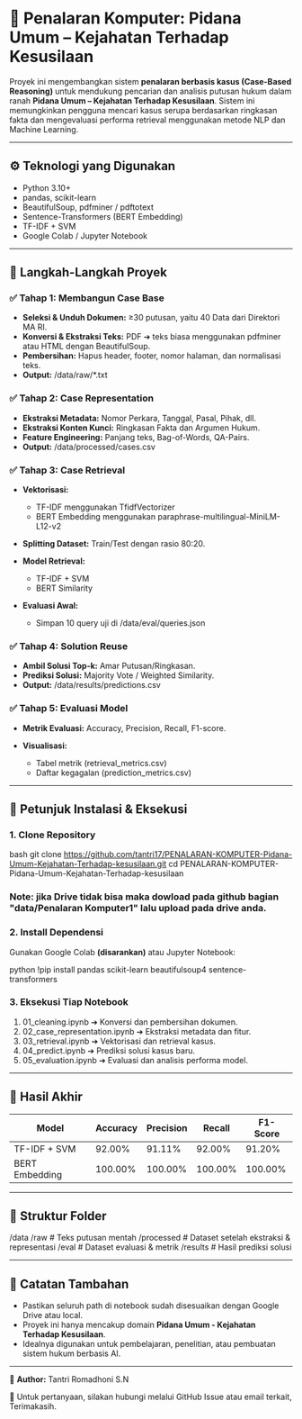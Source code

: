 # 🧠 Penalaran Komputer: Pidana Umum – Kejahatan Terhadap Kesusilaan

Proyek ini mengembangkan sistem **penalaran berbasis kasus (Case-Based Reasoning)** untuk mendukung pencarian dan analisis putusan hukum dalam ranah **Pidana Umum – Kejahatan Terhadap Kesusilaan**. Sistem ini memungkinkan pengguna mencari kasus serupa berdasarkan ringkasan fakta dan mengevaluasi performa retrieval menggunakan metode NLP dan Machine Learning.

---

## ⚙️ Teknologi yang Digunakan

* Python 3.10+
* pandas, scikit-learn
* BeautifulSoup, pdfminer / pdftotext
* Sentence-Transformers (BERT Embedding)
* TF-IDF + SVM
* Google Colab / Jupyter Notebook

---

## 📅 Langkah-Langkah Proyek

### ✅ Tahap 1: Membangun Case Base

* **Seleksi & Unduh Dokumen:** ≥30 putusan, yaitu 40 Data dari Direktori MA RI.
* **Konversi & Ekstraksi Teks:** PDF ➔ teks biasa menggunakan pdfminer atau HTML dengan BeautifulSoup.
* **Pembersihan:** Hapus header, footer, nomor halaman, dan normalisasi teks.
* **Output:** /data/raw/*.txt

### ✅ Tahap 2: Case Representation

* **Ekstraksi Metadata:** Nomor Perkara, Tanggal, Pasal, Pihak, dll.
* **Ekstraksi Konten Kunci:** Ringkasan Fakta dan Argumen Hukum.
* **Feature Engineering:** Panjang teks, Bag-of-Words, QA-Pairs.
* **Output:** /data/processed/cases.csv

### ✅ Tahap 3: Case Retrieval

* **Vektorisasi:**

  * TF-IDF menggunakan TfidfVectorizer
  * BERT Embedding menggunakan paraphrase-multilingual-MiniLM-L12-v2
* **Splitting Dataset:** Train/Test dengan rasio 80:20.
* **Model Retrieval:**

  * TF-IDF + SVM
  * BERT Similarity
* **Evaluasi Awal:**

  * Simpan 10 query uji di /data/eval/queries.json

### ✅ Tahap 4: Solution Reuse

* **Ambil Solusi Top-k:** Amar Putusan/Ringkasan.
* **Prediksi Solusi:** Majority Vote / Weighted Similarity.
* **Output:** /data/results/predictions.csv

### ✅ Tahap 5: Evaluasi Model

* **Metrik Evaluasi:** Accuracy, Precision, Recall, F1-score.
* **Visualisasi:**

  * Tabel metrik (retrieval_metrics.csv)
  * Daftar kegagalan (prediction_metrics.csv)

---

## 🚀 Petunjuk Instalasi & Eksekusi

### 1. Clone Repository

bash
git clone https://github.com/tantri17/PENALARAN-KOMPUTER-Pidana-Umum-Kejahatan-Terhadap-kesusilaan.git
cd PENALARAN-KOMPUTER-Pidana-Umum-Kejahatan-Terhadap-kesusilaan
### Note: jika Drive tidak bisa maka dowload pada github bagian "data/Penalaran Komputer1" lalu upload pada drive anda. 


### 2. Install Dependensi

Gunakan Google Colab **(disarankan)** atau Jupyter Notebook:

python
!pip install pandas scikit-learn beautifulsoup4 sentence-transformers


### 3. Eksekusi Tiap Notebook

1. 01_cleaning.ipynb ➔ Konversi dan pembersihan dokumen.
2. 02_case_representation.ipynb ➔ Ekstraksi metadata dan fitur.
3. 03_retrieval.ipynb ➔ Vektorisasi dan retrieval kasus.
4. 04_predict.ipynb ➔ Prediksi solusi kasus baru.
5. 05_evaluation.ipynb ➔ Evaluasi dan analisis performa model.

---

## 📄 Hasil Akhir

| Model          | Accuracy | Precision | Recall  | F1-Score |
| -------------- | -------- | --------- | ------- | -------- |
| TF-IDF + SVM   | 92.00%   | 91.11%    | 92.00%  | 91.20%   |
| BERT Embedding | 100.00%  | 100.00%   | 100.00% | 100.00%  |

---

## 📄 Struktur Folder

/data
  /raw                 # Teks putusan mentah
  /processed           # Dataset setelah ekstraksi & representasi
  /eval                # Dataset evaluasi & metrik
  /results             # Hasil prediksi solusi


---

## 🔧 Catatan Tambahan

* Pastikan seluruh path di notebook sudah disesuaikan dengan Google Drive atau local.
* Proyek ini hanya mencakup domain **Pidana Umum - Kejahatan Terhadap Kesusilaan**.
* Idealnya digunakan untuk pembelajaran, penelitian, atau pembuatan sistem hukum berbasis AI.

---

📄 **Author:** Tantri Romadhoni S.N

📢 Untuk pertanyaan, silakan hubungi melalui GitHub Issue atau email terkait, Terimakasih.
